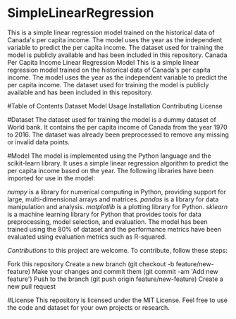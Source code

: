 # SimpleLinearRegression
This is a simple linear regression model trained on the historical data of Canada's per capita income. The model uses the year as the independent variable to predict the per capita income. The dataset used for training the model is publicly available and has been included in this repository.
Canada Per Capita Income Linear Regression Model
This is a simple linear regression model trained on the historical data of Canada's per capita income. The model uses the year as the independent variable to predict the per capita income. The dataset used for training the model is publicly available and has been included in this repository.

#Table of Contents
Dataset
Model
Usage
Installation
Contributing
License

#Dataset
The dataset used for training the model is a dummy dataset of World bank. It contains the per capita income of Canada from the year 1970 to 2016. The dataset was already been preprocessed to remove any missing or invalid data points.

#Model
The model is implemented using the Python language and the scikit-learn library. It uses a simple linear regression algorithm to predict the per capita income based on the year. The following libraries have been imported for use in the model:

*numpy* is a library for numerical computing in Python, providing support for large, multi-dimensional arrays and matrices.
*pandas* is a library for data manipulation and analysis.
*matplotlib* is a plotting library for Python.
*sklearn* is a machine learning library for Python that provides tools for data preprocessing, model selection, and evaluation.
The model has been trained using the 80% of dataset and the performance metrics have been evaluated using evaluation metrics such as R-squared.


*Contributions* to this project are welcome. To contribute, follow these steps:

Fork this repository
Create a new branch (git checkout -b feature/new-feature)
Make your changes and commit them (git commit -am 'Add new feature')
Push to the branch (git push origin feature/new-feature)
Create a new pull request

#License
This repository is licensed under the MIT License. Feel free to use the code and dataset for your own projects or research.
